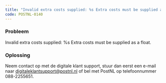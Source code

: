 ```yaml
---
title: "Invalid extra costs supplied: %s Extra costs must be supplied as a float."
code: POSTNL-0140
---
```

### Probleem

Invalid extra costs supplied: %s Extra costs must be supplied as a float.

### Oplossing

Neem contact op met de digitale klant support, stuur dan eerst een e-mail naar [digitaleklantsupport@postnl.nl](mailto:digitaleklantsupport@postnl.nl) of bel met PostNL op telefoonnummer 088-2255651.
